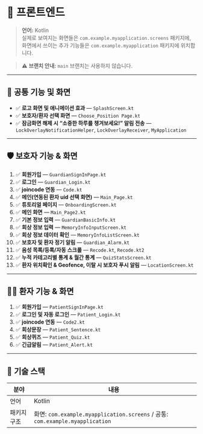 # 📱 프론트엔드

> **언어:** Kotlin  
> 실제로 보여지는 화면들은 `com.example.myapplication.screens` 패키지에,  
> 화면에서 쓰이는 추가 기능들은 `com.example.myapplication` 패키지에 위치합니다.

> ⚠️ **브랜치 안내:** `main` 브랜치는 사용하지 않습니다.

---

## 🧩 공통 기능 및 화면
- ✅ **로고 화면 및 애니메이션 효과** — `SplashScreen.kt`
- ✅ **보호자/환자 선택 화면** — `Choose_Position Page.kt`
- ✅ **잠금화면 해제 시 “소중한 하루를 챙겨보세요!” 알림 전송** — `LockOverlayNotificationHelper`, `LockOverlayReceiver`, `MyApplication`

---

## 🛡️ 보호자 기능 & 화면
1. ✅ **회원가입** — `GuardianSignInPage.kt`
2. ✅ **로그인** — `Guardian_Login.kt`
3. ✅ **joincode 연동** — `Code.kt`
4. ✅ **메인(연동된 환자 uid 선택 화면)** — `Main_Page.kt`
5. ✅ **튜토리얼 페이지** — `OnboardingScreen.kt`
6. ✅ **메인 화면** — `Main_Page2.kt`
7. ✅ **기본 정보 입력** — `GuardianBasicInfo.kt`
8. ✅ **회상 정보 입력** — `MemoryInfoInputScreen.kt`
9. ✅ **회상 정보 데이터 확인** — `MemoryInfoListScreen.kt`
10. ✅ **보호자 및 환자 정기 알림** — `Guardian_Alarm.kt`
11. ✅ **음성 목록/등록/자동 스크롤** — `Recode.kt`, `Recode.kt2`
12. ✅ **누적 카테고리별 통계 & 월간 통계** — `QuizStatsScreen.kt`
13. ✅ **환자 위치확인 & Geofence, 이탈 시 보호자 푸시 알림** — `LocationScreen.kt`

---

## 🧑‍⚕️ 환자 기능 & 화면
1. ✅ **회원가입** — `PatientSignInPage.kt`
2. ✅ **로그인 및 자동 로그인** — `Patient_Login.kt`
3. ✅ **joincode 연동** — `Code2.kt`
4. ✅ **회상문장** — `Patient_Sentence.kt`
5. ✅ **회상퀴즈** — `Patient_Quiz.kt`
6. ✅ **긴급알림** — `Patient_Alert.kt`

---

## 🧰 기술 스택
| 분야 | 내용                                                                        |
|---|---------------------------------------------------------------------------|
| 언어 | Kotlin                                                                    |
| 패키지 구조 | 화면: `com.example.myapplication.screens` / 공통: `com.example.myapplication` |

